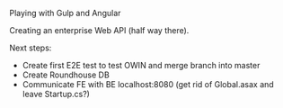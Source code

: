 Playing with Gulp and Angular

Creating an enterprise Web API (half way there).

Next steps:
- Create first E2E test to test OWIN and merge branch into master
- Create Roundhouse DB
- Communicate FE with BE localhost:8080 (get rid of Global.asax and leave Startup.cs?)

